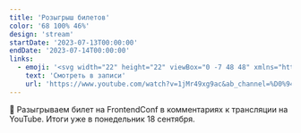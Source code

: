 ```yaml
---
title: 'Розыгрыш билетов'
color: '68 100% 46%'
design: 'stream'
startDate: '2023-07-13T00:00:00'
endDate: '2023-07-14T00:00:00'
links:
  - emoji: '<svg width="22" height="22" viewBox="0 -7 48 48" xmlns="http://www.w3.org/2000/svg"><path d="m19.044 23.27-.002-13.582 12.97 6.814-12.968 6.768ZM47.52 7.334s-.47-3.33-1.908-4.798C43.786.61 41.74.601 40.803.49 34.086 0 24.011 0 24.011 0h-.022S13.914 0 7.197.49C6.258.6 4.214.61 2.387 2.535.948 4.003.48 7.334.48 7.334S0 11.247 0 15.158v3.668c0 3.912.48 7.823.48 7.823s.468 3.331 1.907 4.798c1.827 1.926 4.225 1.866 5.293 2.067C11.52 33.885 24 34 24 34s10.086-.015 16.803-.505c.938-.113 2.983-.122 4.809-2.048 1.438-1.467 1.908-4.798 1.908-4.798s.48-3.91.48-7.823v-3.668c0-3.911-.48-7.824-.48-7.824Z" fill="#ff0000" fill-rule="evenodd"/></svg>'
    text: 'Смотреть в записи'
    url: 'https://www.youtube.com/watch?v=1jMr49xg9ac&ab_channel=%D0%94%D0%BE%D0%BA%D0%B0'
---
```


🎫 Разыгрываем билет на FrontendConf в комментариях к трансляции на YouTube. Итоги уже в&nbsp;понедельник <time datetime="2023-09-18">18&nbsp;сентября</time>.
